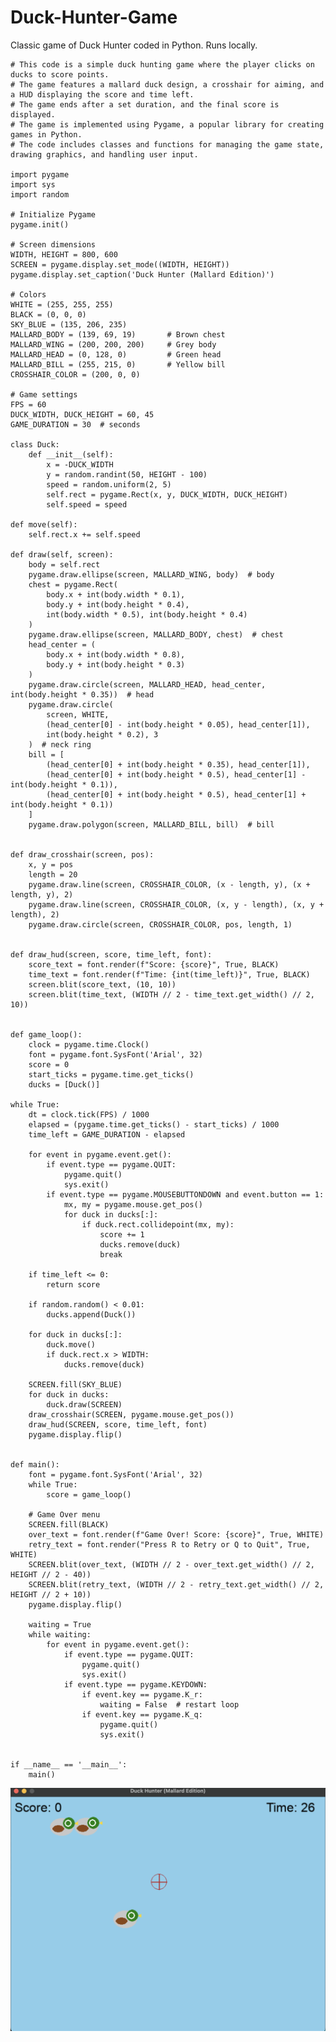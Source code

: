 # Duck-Hunter-Game
Classic game of Duck Hunter coded in Python. Runs locally.

    # This code is a simple duck hunting game where the player clicks on ducks to score points.
    # The game features a mallard duck design, a crosshair for aiming, and a HUD displaying the score and time left.
    # The game ends after a set duration, and the final score is displayed.
    # The game is implemented using Pygame, a popular library for creating games in Python.
    # The code includes classes and functions for managing the game state, drawing graphics, and handling user input.
        
    import pygame
    import sys
    import random
    
    # Initialize Pygame
    pygame.init()
    
    # Screen dimensions
    WIDTH, HEIGHT = 800, 600
    SCREEN = pygame.display.set_mode((WIDTH, HEIGHT))
    pygame.display.set_caption('Duck Hunter (Mallard Edition)')
    
    # Colors
    WHITE = (255, 255, 255)
    BLACK = (0, 0, 0)
    SKY_BLUE = (135, 206, 235)
    MALLARD_BODY = (139, 69, 19)       # Brown chest
    MALLARD_WING = (200, 200, 200)     # Grey body
    MALLARD_HEAD = (0, 128, 0)         # Green head
    MALLARD_BILL = (255, 215, 0)       # Yellow bill
    CROSSHAIR_COLOR = (200, 0, 0)

    # Game settings
    FPS = 60
    DUCK_WIDTH, DUCK_HEIGHT = 60, 45
    GAME_DURATION = 30  # seconds
    
    class Duck:
        def __init__(self):
            x = -DUCK_WIDTH
            y = random.randint(50, HEIGHT - 100)
            speed = random.uniform(2, 5)
            self.rect = pygame.Rect(x, y, DUCK_WIDTH, DUCK_HEIGHT)
            self.speed = speed

    def move(self):
        self.rect.x += self.speed

    def draw(self, screen):
        body = self.rect
        pygame.draw.ellipse(screen, MALLARD_WING, body)  # body
        chest = pygame.Rect(
            body.x + int(body.width * 0.1),
            body.y + int(body.height * 0.4),
            int(body.width * 0.5), int(body.height * 0.4)
        )
        pygame.draw.ellipse(screen, MALLARD_BODY, chest)  # chest
        head_center = (
            body.x + int(body.width * 0.8),
            body.y + int(body.height * 0.3)
        )
        pygame.draw.circle(screen, MALLARD_HEAD, head_center, int(body.height * 0.35))  # head
        pygame.draw.circle(
            screen, WHITE,
            (head_center[0] - int(body.height * 0.05), head_center[1]),
            int(body.height * 0.2), 3
        )  # neck ring
        bill = [
            (head_center[0] + int(body.height * 0.35), head_center[1]),
            (head_center[0] + int(body.height * 0.5), head_center[1] - int(body.height * 0.1)),
            (head_center[0] + int(body.height * 0.5), head_center[1] + int(body.height * 0.1))
        ]
        pygame.draw.polygon(screen, MALLARD_BILL, bill)  # bill


    def draw_crosshair(screen, pos):
        x, y = pos
        length = 20
        pygame.draw.line(screen, CROSSHAIR_COLOR, (x - length, y), (x + length, y), 2)
        pygame.draw.line(screen, CROSSHAIR_COLOR, (x, y - length), (x, y + length), 2)
        pygame.draw.circle(screen, CROSSHAIR_COLOR, pos, length, 1)
    
    
    def draw_hud(screen, score, time_left, font):
        score_text = font.render(f"Score: {score}", True, BLACK)
        time_text = font.render(f"Time: {int(time_left)}", True, BLACK)
        screen.blit(score_text, (10, 10))
        screen.blit(time_text, (WIDTH // 2 - time_text.get_width() // 2, 10))
    
    
    def game_loop():
        clock = pygame.time.Clock()
        font = pygame.font.SysFont('Arial', 32)
        score = 0
        start_ticks = pygame.time.get_ticks()
        ducks = [Duck()]

    while True:
        dt = clock.tick(FPS) / 1000
        elapsed = (pygame.time.get_ticks() - start_ticks) / 1000
        time_left = GAME_DURATION - elapsed

        for event in pygame.event.get():
            if event.type == pygame.QUIT:
                pygame.quit()
                sys.exit()
            if event.type == pygame.MOUSEBUTTONDOWN and event.button == 1:
                mx, my = pygame.mouse.get_pos()
                for duck in ducks[:]:
                    if duck.rect.collidepoint(mx, my):
                        score += 1
                        ducks.remove(duck)
                        break

        if time_left <= 0:
            return score

        if random.random() < 0.01:
            ducks.append(Duck())

        for duck in ducks[:]:
            duck.move()
            if duck.rect.x > WIDTH:
                ducks.remove(duck)

        SCREEN.fill(SKY_BLUE)
        for duck in ducks:
            duck.draw(SCREEN)
        draw_crosshair(SCREEN, pygame.mouse.get_pos())
        draw_hud(SCREEN, score, time_left, font)
        pygame.display.flip()


    def main():
        font = pygame.font.SysFont('Arial', 32)
        while True:
            score = game_loop()

        # Game Over menu
        SCREEN.fill(BLACK)
        over_text = font.render(f"Game Over! Score: {score}", True, WHITE)
        retry_text = font.render("Press R to Retry or Q to Quit", True, WHITE)
        SCREEN.blit(over_text, (WIDTH // 2 - over_text.get_width() // 2, HEIGHT // 2 - 40))
        SCREEN.blit(retry_text, (WIDTH // 2 - retry_text.get_width() // 2, HEIGHT // 2 + 10))
        pygame.display.flip()

        waiting = True
        while waiting:
            for event in pygame.event.get():
                if event.type == pygame.QUIT:
                    pygame.quit()
                    sys.exit()
                if event.type == pygame.KEYDOWN:
                    if event.key == pygame.K_r:
                        waiting = False  # restart loop
                    if event.key == pygame.K_q:
                        pygame.quit()
                        sys.exit()


    if __name__ == '__main__':
        main()


![Screenshot: Duck Hunter](duck.png)
